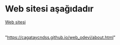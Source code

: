 # Web sitesi aşağıdadır

[Web sitesi](https://cagataycndss.github.io/web_odevi/about.html)
<br>
<br>
<br>
"https://cagataycndss.github.io/web_odevi/about.html"
